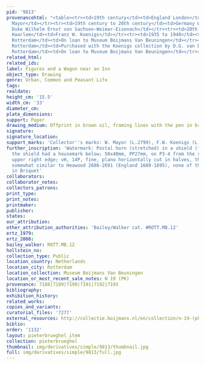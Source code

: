 ```yaml
---
pid: '9813'
provenancehtml: "<table><tr><td>19th century</td><td>England London</td><td>William
  Mayor</td></tr><tr><td>19th century to 20th century</td><td>Germany Weimar</td><td>Grand
  Duke Wilhelm Ernst von Sachsen-Weimar-Eisenach</td></tr><tr><td>20th century</td><td>Netherlands
  Haarlem</td><td>Franz W. Koenigs</td></tr><tr><td>1935 to 1940</td><td>Netherlands
  Rotterdam</td><td>On loan to Museum Boijmans Van Beuningen</td></tr><tr><td></td><td>Netherlands
  Rotterdam</td><td>Purchased with the Koenigs collection by D.G. van Benuningen</td></tr><tr><td>1940</td><td>Netherlands
  Rotterdam</td><td>On loan to Museum Boijmans Van Beuningen</td></tr></table>"
related_html:
related_ids:
label: Figures and a Wagon near an Inn
object_type: Drawing
genre: Urban, Common and Peasant Life
tags:
realdate:
height_cm: '15.5'
width_cm: '33'
diameter_cm:
plate_dimensions:
support: Paper
drawing_medium: Offprint in brown oil, framing lines with the pen in brown ink
signature:
signature_location:
support_marks: 'Collector''s marks: W. Mayor (L.2799), F.W. Koenigs (L.1023a)'
further_inscription: 'Watermark: Postal horn (stretched) in a shield (fragment, possibly
  the shield had a housemark below; 50x40mm, PP27mm, on P3-4 from the right, on the
  upper right edge; vH, 14P, fine, plano horizontally cut in halves, then cropped),
  somewhat similar to Heawood 2686-2691 (England 1680-1695), none of this subtype
  in Briquet'
collaborators:
collaborator_notes:
collectors_patrons:
print_type:
print_notes:
printmaker:
publisher:
states:
our_attribution:
other_attribution_authorities: 'Bailey/Walker cat. #ROTT.MB.12'
ertz_1979:
ertz_2008:
bailey_walker: ROTT.MB.12
hollstein_no:
collection_type: Public
location_country: Netherlands
location_city: Rotterdam
location_collection: Museum Boijmans Van Beuningen
location_or_most_recent_sale_notes: N 19 (PK)
provenance: 7188|7189|7190|7191|7192|7193
bibliography:
exhibition_history:
related_works:
copies_and_variants:
curatorial_files: '7277'
external_resources: http://collectie.boijmans.nl/en/collection/n-19-(pk)
biblio:
order: '1132'
layout: pieterbrueghel_item
collection: pieterbrueghel
thumbnail: img/derivatives/simple/9813/thumbnail.jpg
full: img/derivatives/simple/9813/full.jpg
---
```

